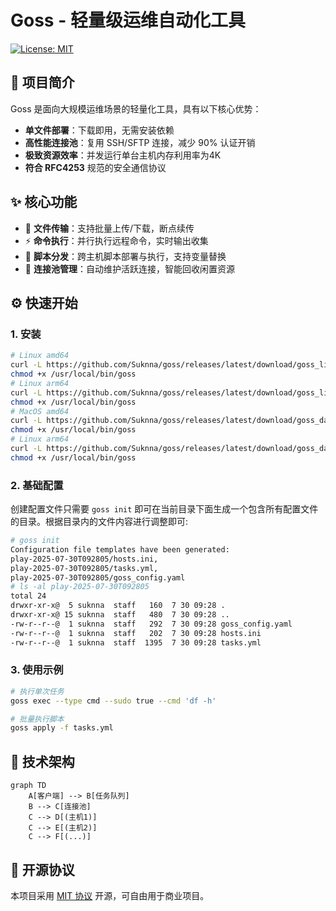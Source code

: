 # Goss - 轻量级运维自动化工具

[![License: MIT](https://img.shields.io/badge/License-MIT-yellow.svg)](https://opensource.org/licenses/MIT)

## 🚀 项目简介
Goss 是面向大规模运维场景的轻量化工具，具有以下核心优势：
- **单文件部署**：下载即用，无需安装依赖
- **高性能连接池**：复用 SSH/SFTP 连接，减少 90% 认证开销
- **极致资源效率**：并发运行单台主机内存利用率为4K
- **符合 RFC4253** 规范的安全通信协议

## ✨ 核心功能
- 📁 **文件传输**：支持批量上传/下载，断点续传
- ⚡ **命令执行**：并行执行远程命令，实时输出收集
- 📜 **脚本分发**：跨主机脚本部署与执行，支持变量替换
- 🔄 **连接池管理**：自动维护活跃连接，智能回收闲置资源

## ⚙️ 快速开始

### 1. 安装
```bash
# Linux amd64
curl -L https://github.com/Suknna/goss/releases/latest/download/goss_linux_amd64 -o /usr/local/bin/goss
chmod +x /usr/local/bin/goss
# Linux arm64
curl -L https://github.com/Suknna/goss/releases/latest/download/goss_linux_arm64 -o /usr/local/bin/goss
chmod +x /usr/local/bin/goss
# MacOS amd64
curl -L https://github.com/Suknna/goss/releases/latest/download/goss_darwin_amd64 -o /usr/local/bin/goss
chmod +x /usr/local/bin/goss
# Linux arm64
curl -L https://github.com/Suknna/goss/releases/latest/download/goss_darwin_arm64 -o /usr/local/bin/goss
chmod +x /usr/local/bin/goss
```

### 2. 基础配置
创建配置文件只需要 `goss init` 即可在当前目录下面生成一个包含所有配置文件的目录。根据目录内的文件内容进行调整即可:
```bash
# goss init
Configuration file templates have been generated:  
play-2025-07-30T092805/hosts.ini, 
play-2025-07-30T092805/tasks.yml, 
play-2025-07-30T092805/goss_config.yaml
# ls -al play-2025-07-30T092805
total 24
drwxr-xr-x@  5 suknna  staff   160  7 30 09:28 .
drwxr-xr-x@ 15 suknna  staff   480  7 30 09:28 ..
-rw-r--r--@  1 suknna  staff   292  7 30 09:28 goss_config.yaml
-rw-r--r--@  1 suknna  staff   202  7 30 09:28 hosts.ini
-rw-r--r--@  1 suknna  staff  1395  7 30 09:28 tasks.yml
```

### 3. 使用示例
```bash
# 执行单次任务
goss exec --type cmd --sudo true --cmd 'df -h'

# 批量执行脚本
goss apply -f tasks.yml
```

## 🔧 技术架构
```mermaid
graph TD
    A[客户端] --> B[任务队列]
    B --> C[连接池]
    C --> D[(主机1)]
    C --> E[(主机2)]
    C --> F[(...)]
```

## 📜 开源协议
本项目采用 [MIT 协议](LICENSE) 开源，可自由用于商业项目。
